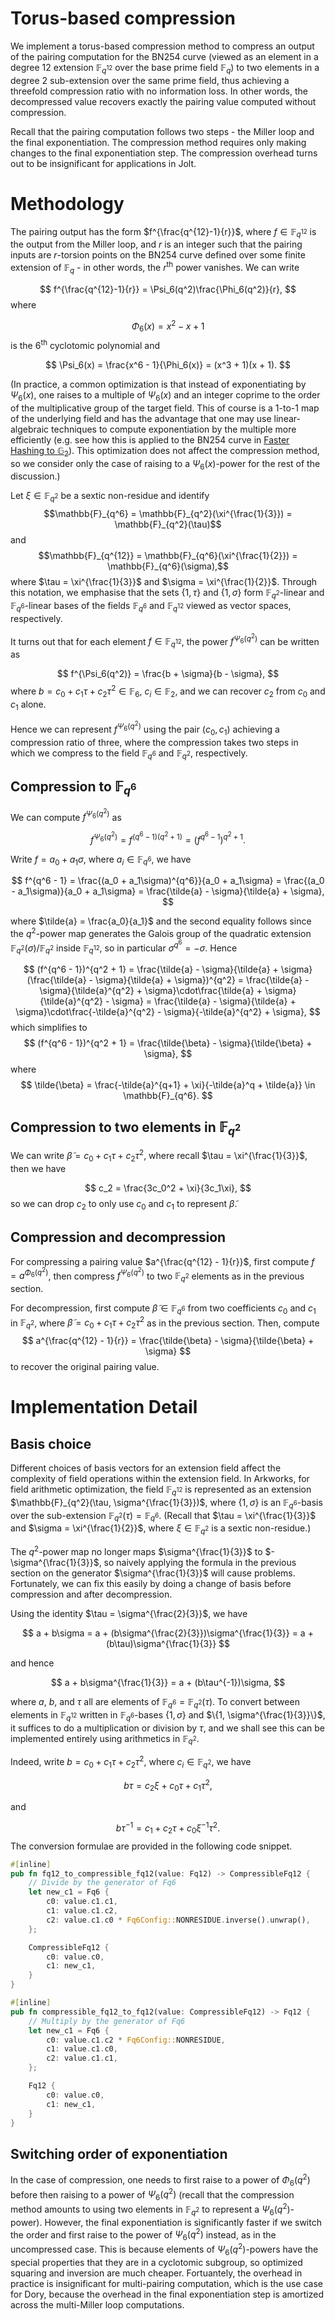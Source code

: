 # Torus-based compression

We implement a torus-based compression method to compress an output of the pairing computation for the BN254 curve (viewed as an element in a degree 12 extension $\mathbb{F}_{q^{12}}$ over the base prime field $\mathbb{F}_q$) to two elements in a degree 2 sub-extension over the same prime field, thus achieving a threefold compression ratio with no information loss. In other words, the decompressed value recovers exactly the pairing value computed without compression.

Recall that the pairing computation follows two steps - the Miller loop and the final exponentiation. The compression method requires only making changes to the final exponentiation step. The compression overhead turns out to be insignificant for applications in Jolt.

# Methodology 
The pairing output has the form $f^{\frac{q^{12}-1}{r}}$, where $f \in \mathbb{F}_{q^{12}}$ is the output from the Miller loop, and $r$ is an integer such that the pairing inputs are $r$-torsion points on the BN254 curve defined over some finite extension of $\mathbb{F}_q$ - in other words, the $r^{\text{th}}$ power vanishes. We can write

$$
f^{\frac{q^{12}-1}{r}} = \Psi_6(q^2)\frac{\Phi_6(q^2)}{r}, 
$$ 
where 

$$
\Phi_6(x) = x^2 - x + 1
$$
is the $6^{\text{th}}$ cyclotomic polynomial and 

$$
\Psi_6(x) = \frac{x^6 - 1}{\Phi_6(x)} = (x^3 + 1)(x + 1).
$$

(In practice, a common optimization is that instead of exponentiating by $\Psi_6(x)$, one raises to a multiple of $\Psi_6(x)$ and an integer coprime to the order of the multiplicative group of the target field. This of course is a 1-to-1 map of the underlying field and has the advantage that one may use linear-algebraic techniques to compute exponentiation by the multiple more efficiently (e.g. see how this is applied to the BN254 curve in [Faster Hashing to $\mathbb{G}_2$](https://cacr.uwaterloo.ca/techreports/2011/cacr2011-26.pdf)). This optimization does not affect the compression method, so we consider only the case of raising to a $\Psi_6(x)$-power for the rest of the discussion.)

Let $\xi \in \mathbb{F}_{q^2}$ be a sextic non-residue and identify 
$$\mathbb{F}_{q^6} = \mathbb{F}_{q^2}(\xi^{\frac{1}{3}}) = \mathbb{F}_{q^2}(\tau)$$
and 
$$\mathbb{F}_{q^{12}} = \mathbb{F}_{q^6}(\xi^{\frac{1}{2}}) = \mathbb{F}_{q^6}(\sigma),$$
where $\tau = \xi^{\frac{1}{3}}$ and $\sigma = \xi^{\frac{1}{2}}$. Through this notation, we emphasise that the sets $\{1, \tau\}$ and $\{1, \sigma\}$ form $\mathbb{F}_{q^2}$-linear and $\mathbb{F}_{q^6}$-linear bases of the fields $\mathbb{F}_{q^6}$ and $\mathbb{F}_{q^{12}}$ viewed as vector spaces, respectively. 

It turns out that for each element $f \in \mathbb{F}_{q^{12}}$, the power $f^{\Psi_6(q^2)}$ can be written as 

$$
f^{\Psi_6(q^2)} = \frac{b + \sigma}{b - \sigma},
$$
where $b = c_0 + c_1\tau + c_2\tau^2 \in \mathbb{F}_6$, $c_i \in \mathbb{F}_2$, and we can recover $c_2$ from $c_0$ and $c_1$ alone. 

Hence we can represent $f^{\Psi_6(q^2)}$ using the pair $(c_0, c_1)$ achieving a compression ratio of three, where the compression takes two steps in which we compress to the field $\mathbb{F}_{q^6}$ and $\mathbb{F}_{q^2}$, respectively.

## Compression to $\mathbb{F}_{q^6}$ 

We can compute $f^{\Psi_6(q^2)}$ as 

$$
f^{\Psi_6(q^2)} = f^{(q^6 - 1)(q^2 + 1)} = (f^{q^6 - 1})^{q^2 + 1}.
$$

Write $f = a_0 + a_1\sigma$, where $a_i \in \mathbb{F}_{q^6}$, we have 

$$
f^{q^6 - 1} = \frac{(a_0 + a_1\sigma)^{q^6}}{a_0 + a_1\sigma} = \frac{(a_0 - a_1\sigma)}{a_0 + a_1\sigma} = \frac{\tilde{a} - \sigma}{\tilde{a} + \sigma}, 
$$

where $\tilde{a} = \frac{a_0}{a_1}$ and the second equality follows since the $q^2$-power map generates the Galois group of the quadratic extension $\mathbb{F}_{q^{2}}(\sigma)/\mathbb{F}_{q^2}$ inside $\mathbb{F}_{q^{12}}$, so in particular $\sigma^{q^6} = -\sigma$. Hence

$$
(f^{q^6 - 1})^{q^2 + 1} = \frac{\tilde{a} - \sigma}{\tilde{a} + \sigma}(\frac{\tilde{a} - \sigma}{\tilde{a} + \sigma})^{q^2} = \frac{\tilde{a} - \sigma}{\tilde{a}^{q^2} + \sigma}\cdot\frac{\tilde{a} + \sigma}{\tilde{a}^{q^2} - \sigma} = \frac{\tilde{a} - \sigma}{\tilde{a} + \sigma}\cdot\frac{-\tilde{a}^{q^2} - \sigma}{-\tilde{a}^{q^2} + \sigma},
$$
which simplifies to 
$$
(f^{q^6 - 1})^{q^2 + 1} = \frac{\tilde{\beta} - \sigma}{\tilde{\beta} + \sigma},
$$
where 
$$
\tilde{\beta} = \frac{-\tilde{a}^{q+1} + \xi}{-\tilde{a}^q + \tilde{a}} \in \mathbb{F}_{q^6}.
$$


## Compression to two elements in $\mathbb{F}_{q^2}$

We can write $\tilde{\beta} = c_0 + c_1\tau + c_2\tau^2$, where recall $\tau = \xi^{\frac{1}{3}}$, then we have

$$
c_2 = \frac{3c_0^2 + \xi}{3c_1\xi},
$$
so we can drop $c_2$ to only use $c_0$ and $c_1$ to represent $\tilde{\beta}$.

## Compression and decompression
For compressing a pairing value $a^{\frac{q^{12} - 1}{r}}$, first compute $f = a^{\Phi_6(q^2)}$, then compress $f^{\Psi_6(q^2)}$ to two $\mathbb{F}_{q^2}$ elements as in the previous section. 

For decompression, first compute $\tilde{\beta} \in \mathbb{F}_{q^6}$ from two coefficients $c_0$ and $c_1$ in $\mathbb{F}_{q^2}$, where $\tilde{\beta} = c_0 + c_1\tau + c_2\tau^2$ as in the previous section. Then, compute  
$$
a^{\frac{q^{12} - 1}{r}} = \frac{\tilde{\beta} - \sigma}{\tilde{\beta} + \sigma}
$$to recover the original pairing value.

# Implementation Detail

## Basis choice
Different choices of basis vectors for an extension field affect the complexity of field operations within the extension field. In Arkworks, for field arithmetic optimization, the field $\mathbb{F}_{q^{12}}$ is represented as an extension $\mathbb{F}_{q^2}(\tau, \sigma^{\frac{1}{3}})$, where $\{1, \sigma\}$ is an $\mathbb{F}_{q^6}$-basis over the sub-extension $\mathbb{F}_{q^2}(\tau) = \mathbb{F}_{q^6}$. (Recall that $\tau = \xi^{\frac{1}{3}}$ and $\sigma = \xi^{\frac{1}{2}}$, where $\xi \in \mathbb{F}_{q^2}$ is a sextic non-residue.)

The $q^2$-power map no longer maps $\sigma^{\frac{1}{3}}$ to $-\sigma^{\frac{1}{3}}$, so naively applying the formula in the previous section on the generator $\sigma^{\frac{1}{3}}$ will cause problems. Fortunately, we can fix this easily by doing a change of basis before compression and after decompression. 

Using the identity $\tau = \sigma^{\frac{2}{3}}$, we have

$$
a + b\sigma = a + (b\sigma^{\frac{2}{3}})\sigma^{\frac{1}{3}} = a + (b\tau)\sigma^{\frac{1}{3}}
$$

and hence 

$$
a + b\sigma^{\frac{1}{3}} = a + (b\tau^{-1})\sigma,
$$

where $a$, $b$, and $\tau$ all are elements of $\mathbb{F}_{q^6} = \mathbb{F}_{q^2}(\tau)$. To convert between elements in $\mathbb{F}_{q^{12}}$ written in $\mathbb{F}_{q^6}$-bases $\{1, \sigma\}$ and $\{1, \sigma^{\frac{1}{3}}\}$, it suffices to do a multiplication or division by $\tau$, and we shall see this can be implemented entirely using arithmetics in $\mathbb{F}_{q^2}$.

Indeed, write $b = c_0 + c_1\tau + c_2\tau^2$, where $c_i \in \mathbb{F}_{q^2}$, we have

$$
b\tau = c_2\xi + c_0\tau + c_1\tau^2,
$$

and

$$
b\tau^{-1} = c_1 + c_2\tau + c_0\xi^{-1}\tau^2.
$$
The conversion formulae are provided in the following code snippet.

```rust
#[inline]
pub fn fq12_to_compressible_fq12(value: Fq12) -> CompressibleFq12 {
    // Divide by the generator of Fq6
    let new_c1 = Fq6 {
        c0: value.c1.c1,
        c1: value.c1.c2,
        c2: value.c1.c0 * Fq6Config::NONRESIDUE.inverse().unwrap(),
    };

    CompressibleFq12 {
        c0: value.c0,
        c1: new_c1,
    }
}

#[inline]
pub fn compressible_fq12_to_fq12(value: CompressibleFq12) -> Fq12 {
    // Multiply by the generator of Fq6
    let new_c1 = Fq6 {
        c0: value.c1.c2 * Fq6Config::NONRESIDUE,
        c1: value.c1.c0,
        c2: value.c1.c1,
    };

    Fq12 {
        c0: value.c0,
        c1: new_c1,
    }
}
```

## Switching order of exponentiation

In the case of compression, one needs to first raise to a power of $\Phi_6(q^2)$ before then raising to a power of $\Psi_6(q^2)$ (recall that the compression method amounts to using two elements in $\mathbb{F}_{q^2}$ to represent a $\Psi_6(q^2)$-power). However, the final exponentiation is significantly faster if we switch the order and first raise to the power of $\Psi_6(q^2)$ instead, as in the uncompressed case. This is because elements of $\Psi_6(q^2)$-powers have the special properties that they are in a cyclotomic subgroup, so optimized squaring and inversion are much cheaper. Fortuantely, the overhead in practice is insignificant for multi-pairing computation, which is the use case for Dory, because the overhead in the final exponentiation step is amortized across the multi-Miller loop computations.  